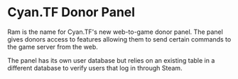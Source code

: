 # Cyan.TF Donor Panel

Ram is the name for Cyan.TF's new web-to-game donor panel. The panel gives donors access to features allowing them to send certain commands to the game server from the web.

The panel has its own user database but relies on an existing table in a different database to verify users that log in through Steam.